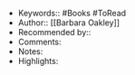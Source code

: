 - Keywords:: #Books #ToRead
- Author:: [[Barbara Oakley]]
- Recommended by:: 
- Comments:
- Notes:
- Highlights:
